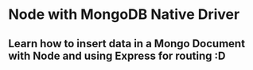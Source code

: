 # Node with MongoDB Native Driver
## Learn how to insert data in a Mongo Document with Node and using Express for routing :D